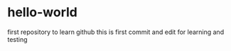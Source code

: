 # hello-world
first repository to learn github
this is first commit and edit for learning and testing
